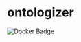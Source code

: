 # ontologizer

![Docker Badge](https://img.shields.io/badge/ImageInfo-_347.7_MB/6_Layers_-blue.svg?style=flat-square)


